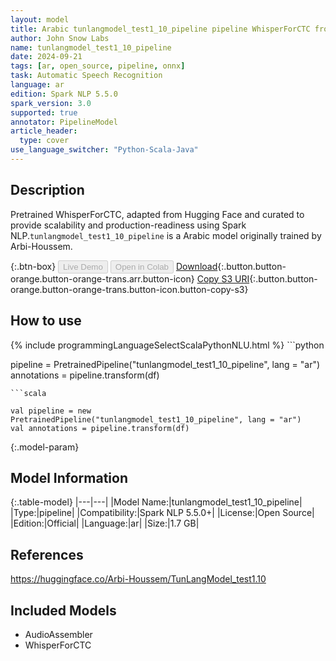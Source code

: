 ```yaml
---
layout: model
title: Arabic tunlangmodel_test1_10_pipeline pipeline WhisperForCTC from Arbi-Houssem
author: John Snow Labs
name: tunlangmodel_test1_10_pipeline
date: 2024-09-21
tags: [ar, open_source, pipeline, onnx]
task: Automatic Speech Recognition
language: ar
edition: Spark NLP 5.5.0
spark_version: 3.0
supported: true
annotator: PipelineModel
article_header:
  type: cover
use_language_switcher: "Python-Scala-Java"
---
```


## Description

Pretrained WhisperForCTC, adapted from Hugging Face and curated to provide scalability and production-readiness using Spark NLP.`tunlangmodel_test1_10_pipeline` is a Arabic model originally trained by Arbi-Houssem.

{:.btn-box}
<button class="button button-orange" disabled>Live Demo</button>
<button class="button button-orange" disabled>Open in Colab</button>
[Download](https://s3.amazonaws.com/auxdata.johnsnowlabs.com/public/models/tunlangmodel_test1_10_pipeline_ar_5.5.0_3.0_1726950365600.zip){:.button.button-orange.button-orange-trans.arr.button-icon}
[Copy S3 URI](s3://auxdata.johnsnowlabs.com/public/models/tunlangmodel_test1_10_pipeline_ar_5.5.0_3.0_1726950365600.zip){:.button.button-orange.button-orange-trans.button-icon.button-copy-s3}

## How to use



<div class="tabs-box" markdown="1">
{% include programmingLanguageSelectScalaPythonNLU.html %}
```python

pipeline = PretrainedPipeline("tunlangmodel_test1_10_pipeline", lang = "ar")
annotations =  pipeline.transform(df)   

```
```scala

val pipeline = new PretrainedPipeline("tunlangmodel_test1_10_pipeline", lang = "ar")
val annotations = pipeline.transform(df)

```
</div>

{:.model-param}
## Model Information

{:.table-model}
|---|---|
|Model Name:|tunlangmodel_test1_10_pipeline|
|Type:|pipeline|
|Compatibility:|Spark NLP 5.5.0+|
|License:|Open Source|
|Edition:|Official|
|Language:|ar|
|Size:|1.7 GB|

## References

https://huggingface.co/Arbi-Houssem/TunLangModel_test1.10

## Included Models

- AudioAssembler
- WhisperForCTC